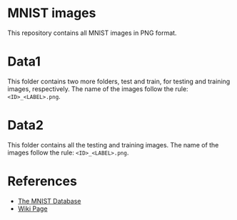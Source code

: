 # MNIST images

This repository contains all MNIST images in PNG format.

# Data1

This folder contains two more folders, test and train, for testing and training images, respectively. The name of the images follow the rule: `<ID>_<LABEL>.png`.

# Data2

This folder contains all the testing and training images. The name of the images follow the rule: `<ID>_<LABEL>.png`.

# References

- [The MNIST Database](http://yann.lecun.com/exdb/mnist/)
- [Wiki Page](https://en.wikipedia.org/wiki/MNIST_database)